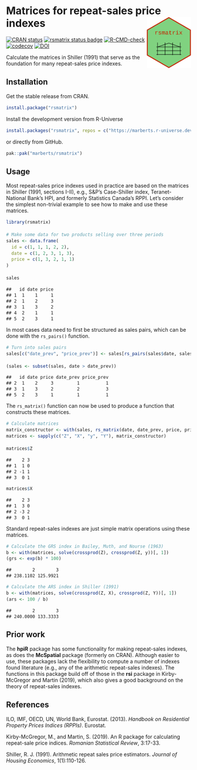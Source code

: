
<!-- README.md is generated from README.Rmd. Please edit that file. -->

# Matrices for repeat-sales price indexes <a href="https://marberts.github.io/rsmatrix/"><img src="man/figures/logo.png" align="right" height="139" alt="rsmatrix website" /></a>

<!-- badges: start -->

[![CRAN
status](https://www.r-pkg.org/badges/version/rsmatrix)](https://cran.r-project.org/package=rsmatrix)
[![rsmatrix status
badge](https://marberts.r-universe.dev/badges/rsmatrix)](https://marberts.r-universe.dev)
[![R-CMD-check](https://github.com/marberts/rsmatrix/workflows/R-CMD-check/badge.svg)](https://github.com/marberts/rsmatrix/actions)
[![codecov](https://codecov.io/gh/marberts/rsmatrix/graph/badge.svg?token=2UBM5VYMH2)](https://app.codecov.io/gh/marberts/rsmatrix)
[![DOI](https://zenodo.org/badge/283389699.svg)](https://zenodo.org/doi/10.5281/zenodo.10110159)
<!-- badges: start -->

Calculate the matrices in Shiller (1991) that serve as the foundation
for many repeat-sales price indexes.

## Installation

Get the stable release from CRAN.

``` r
install.package("rsmatrix")
```

Install the development version from R-Universe

``` r
install.packages("rsmatrix", repos = c("https://marberts.r-universe.dev", "https://cloud.r-project.org"))
```

or directly from GitHub.

``` r
pak::pak("marberts/rsmatrix")
```

## Usage

Most repeat-sales price indexes used in practice are based on the
matrices in Shiller (1991, sections I-II), e.g., S&P’s Case-Shiller
index, Teranet-National Bank’s HPI, and formerly Statistics Canada’s
RPPI. Let’s consider the simplest non-trivial example to see how to make
and use these matrices.

``` r
library(rsmatrix)

# Make some data for two products selling over three periods
sales <- data.frame(
  id = c(1, 1, 1, 2, 2),
  date = c(1, 2, 3, 1, 3),
  price = c(1, 3, 2, 1, 1)
)

sales
```

    ##   id date price
    ## 1  1    1     1
    ## 2  1    2     3
    ## 3  1    3     2
    ## 4  2    1     1
    ## 5  2    3     1

In most cases data need to first be structured as sales pairs, which can
be done with the `rs_pairs()` function.

``` r
# Turn into sales pairs
sales[c("date_prev", "price_prev")] <- sales[rs_pairs(sales$date, sales$id), c("date", "price")]

(sales <- subset(sales, date > date_prev))
```

    ##   id date price date_prev price_prev
    ## 2  1    2     3         1          1
    ## 3  1    3     2         2          3
    ## 5  2    3     1         1          1

The `rs_matrix()` function can now be used to produce a function that
constructs these matrices.

``` r
# Calculate matrices
matrix_constructor <- with(sales, rs_matrix(date, date_prev, price, price_prev))
matrices <- sapply(c("Z", "X", "y", "Y"), matrix_constructor)

matrices$Z
```

    ##    2 3
    ## 1  1 0
    ## 2 -1 1
    ## 3  0 1

``` r
matrices$X
```

    ##    2 3
    ## 1  3 0
    ## 2 -3 2
    ## 3  0 1

Standard repeat-sales indexes are just simple matrix operations using
these matrices.

``` r
# Calculate the GRS index in Bailey, Muth, and Nourse (1963)
b <- with(matrices, solve(crossprod(Z), crossprod(Z, y))[, 1])
(grs <- exp(b) * 100)
```

    ##        2        3 
    ## 238.1102 125.9921

``` r
# Calculate the ARS index in Shiller (1991)
b <- with(matrices, solve(crossprod(Z, X), crossprod(Z, Y))[, 1])
(ars <- 100 / b)
```

    ##        2        3 
    ## 240.0000 133.3333

## Prior work

The **hpiR** package has some functionality for making repeat-sales
indexes, as does the **McSpatial** package (formerly on CRAN). Although
easier to use, these packages lack the flexibility to compute a number
of indexes found literature (e.g., any of the arithmetic repeat-sales
indexes). The functions in this package build off of those in the
**rsi** package in Kirby-McGregor and Martin (2019), which also gives a
good background on the theory of repeat-sales indexes.

## References

ILO, IMF, OECD, UN, World Bank, Eurostat. (2013). *Handbook on
Residential Property Prices Indices (RPPIs)*. Eurostat.

Kirby-McGregor, M., and Martin, S. (2019). An R package for calculating
repeat-sale price indices. *Romanian Statistical Review*, 3:17-33.

Shiller, R. J. (1991). Arithmetic repeat sales price estimators.
*Journal of Housing Economics*, 1(1):110-126.
